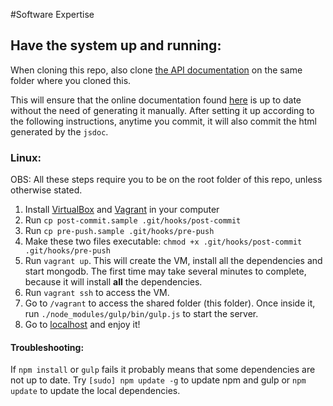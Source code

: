 #Software Expertise

## Have the system up and running:

When cloning this repo, also clone [the API documentation](https://github.com/TaskAssignment/TaskAssignment.github.io) on the same folder where you cloned this.

This will ensure that the online documentation found [here](https://TaskAssignment.github.io/api) is up to date without the need of generating it manually. After setting it up according to the following instructions, anytime you commit, it will also commit the html generated by the `jsdoc`.

### Linux:
OBS: All these steps require you to be on the root folder of this repo, unless otherwise stated.

1. Install [VirtualBox](https://www.virtualbox.org/) and [Vagrant](https://www.vagrantup.com/downloads.html) in your computer
2. Run `cp post-commit.sample .git/hooks/post-commit`
3. Run `cp pre-push.sample .git/hooks/pre-push`
4. Make these two files executable: `chmod +x .git/hooks/post-commit .git/hooks/pre-push`
5. Run `vagrant up`. This will create the VM, install all the dependencies and start
mongodb. The first time may take several minutes to complete, because it will install
**all** the dependencies.
6. Run `vagrant ssh` to access the VM.
7. Go to `/vagrant` to access the shared folder (this folder). Once inside it, run `./node_modules/gulp/bin/gulp.js` to start the server.
8. Go to [localhost](http://localhost:3000) and enjoy it!

#### Troubleshooting:

If `npm install` or `gulp` fails it probably means that some dependencies are not up to date. Try `[sudo] npm update -g` to update npm and gulp or `npm update` to update the local dependencies.
